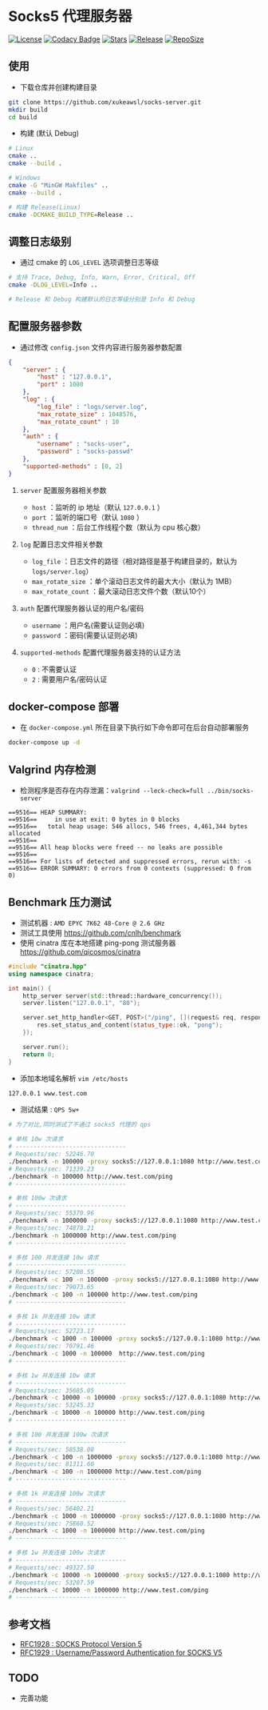 # Socks5 代理服务器

[![License](https://img.shields.io/npm/l/mithril.svg)](https://github.com/xukeawsl/socks-server/blob/master/LICENSE)
[![Codacy Badge](https://app.codacy.com/project/badge/Grade/d9a5e55fbad64d51886964bf0f9977c9)](https://www.codacy.com/gh/xukeawsl/socks-server/dashboard?utm_source=github.com&amp;utm_medium=referral&amp;utm_content=xukeawsl/socks-server&amp;utm_campaign=Badge_Grade)
[![Stars](https://img.shields.io/github/stars/xukeawsl/socks-server)](https://github.com/xukeawsl/socks-server)
[![Release](https://img.shields.io/github/v/release/xukeawsl/socks-server?color=red)](https://github.com/xukeawsl/socks-server/releases)
[![RepoSize](https://img.shields.io/github/repo-size/xukeawsl/socks-server?color=yellow)](https://img.shields.io/github/repo-size/xukeawsl/socks-server?color=yellow)

## 使用
* 下载仓库并创建构建目录
```bash
git clone https://github.com/xukeawsl/socks-server.git
mkdir build
cd build
```
* 构建 (默认 Debug)
```bash
# Linux
cmake ..
cmake --build .

# Windows
cmake -G "MinGW Makfiles" ..
cmake --build .

# 构建 Release(Linux)
cmake -DCMAKE_BUILD_TYPE=Release ..
```

## 调整日志级别
* 通过 cmake 的 `LOG_LEVEL` 选项调整日志等级
```bash
# 支持 Trace, Debug, Info, Warn, Error, Critical, Off
cmake -DLOG_LEVEL=Info ..

# Release 和 Debug 构建默认的日志等级分别是 Info 和 Debug
```

## 配置服务器参数
* 通过修改 `config.json` 文件内容进行服务器参数配置
```json
{
    "server" : {
        "host" : "127.0.0.1",
        "port" : 1080
    },
    "log" : {
        "log_file" : "logs/server.log",
        "max_rotate_size" : 1048576,
        "max_rotate_count" : 10
    },
    "auth" : {
        "username" : "socks-user",
        "password" : "socks-passwd"
    },
    "supported-methods" : [0, 2]
}
```

1. `server` 配置服务器相关参数
   * `host` ：监听的 ip 地址（默认 `127.0.0.1` ）
   * `port` ：监听的端口号（默认 `1080` ）
   * `thread_num` ：后台工作线程个数（默认为 cpu 核心数）

2. `log` 配置日志文件相关参数
   * `log_file` ：日志文件的路径（相对路径是基于构建目录的，默认为 `logs/server.log`）
   * `max_rotate_size` ：单个滚动日志文件的最大大小（默认为 1MB）
   * `max_rotate_count` ：最大滚动日志文件个数（默认10个）

3. `auth` 配置代理服务器认证的用户名/密码
   * `username` ：用户名(需要认证则必填)
   * `password` ：密码(需要认证则必填)

4. `supported-methods` 配置代理服务器支持的认证方法
   * `0` : 不需要认证
   * `2` : 需要用户名/密码认证

## docker-compose 部署
* 在 `docker-compose.yml` 所在目录下执行如下命令即可在后台自动部署服务
```bash
docker-compose up -d
```

## Valgrind 内存检测
* 检测程序是否存在内存泄漏：`valgrind --leck-check=full ../bin/socks-server`
```valgrind
==9516== HEAP SUMMARY:
==9516==     in use at exit: 0 bytes in 0 blocks
==9516==   total heap usage: 546 allocs, 546 frees, 4,461,344 bytes allocated
==9516== 
==9516== All heap blocks were freed -- no leaks are possible
==9516== 
==9516== For lists of detected and suppressed errors, rerun with: -s
==9516== ERROR SUMMARY: 0 errors from 0 contexts (suppressed: 0 from 0)
```

## Benchmark 压力测试
* 测试机器 : `AMD EPYC 7K62 48-Core @ 2.6 GHz`
* 测试工具使用 https://github.com/cnlh/benchmark
* 使用 cinatra 库在本地搭建 ping-pong 测试服务器 https://github.com/qicosmos/cinatra
```cpp
#include "cinatra.hpp"
using namespace cinatra;

int main() {
    http_server server(std::thread::hardware_concurrency());
    server.listen("127.0.0.1", "80");

    server.set_http_handler<GET, POST>("/ping", [](request& req, response& res) {
		res.set_status_and_content(status_type::ok, "pong");
	});

    server.run();
	return 0;
}
```
* 添加本地域名解析 `vim /etc/hosts`
```bash
127.0.0.1 www.test.com
```

* 测试结果 : `QPS 5w+`
```bash
# 为了对比,同时测试了不通过 socks5 代理的 qps

# 单核 10w 次请求
# -------------------------------
# Requests/sec: 52246.70
./benchmark -n 100000 -proxy socks5://127.0.0.1:1080 http://www.test.com/ping
# Requests/sec: 71339.23
./benchmark -n 100000 http://www.test.com/ping
# -------------------------------

# 单核 100w 次请求
# -------------------------------
# Requests/sec: 55370.96
./benchmark -n 1000000 -proxy socks5://127.0.0.1:1080 http://www.test.com/ping
# Requests/sec: 74878.21
./benchmark -n 1000000 http://www.test.com/ping
# -------------------------------

# 多核 100 并发连接 10w 请求
# -------------------------------
# Requests/sec: 57208.55
./benchmark -c 100 -n 100000 -proxy socks5://127.0.0.1:1080 http://www.test.com/ping
# Requests/sec: 79073.65
./benchmark -c 100 -n 100000 http://www.test.com/ping
# -------------------------------

# 多核 1k 并发连接 10w 请求
# -------------------------------
# Requests/sec: 52723.17
./benchmark -c 1000 -n 100000 -proxy socks5://127.0.0.1:1080 http://www.test.com/ping
# Requests/sec: 70791.46
./benchmark -c 1000 -n 100000  http://www.test.com/ping
# -------------------------------

# 多核 1w 并发连接 10w 请求
# -------------------------------
# Requests/sec: 35685.05
./benchmark -c 10000 -n 100000 -proxy socks5://127.0.0.1:1080 http://www.test.com/ping
# Requests/sec: 53245.33
./benchmark -c 10000 -n 100000 http://www.test.com/ping
# -------------------------------

# 多核 100 并发连接 100w 次请求
# -------------------------------
# Requests/sec: 58538.08
./benchmark -c 100 -n 1000000 -proxy socks5://127.0.0.1:1080 http://www.test.com/ping
# Requests/sec: 81311.60
./benchmark -c 100 -n 1000000 http://www.test.com/ping
# -------------------------------

# 多核 1k 并发连接 100w 次请求
# -------------------------------
# Requests/sec: 56402.21
./benchmark -c 1000 -n 1000000 -proxy socks5://127.0.0.1:1080 http://www.test.com/ping
# Requests/sec: 75860.52
./benchmark -c 1000 -n 1000000 http://www.test.com/ping
# -------------------------------

# 多核 1w 并发连接 100w 次请求
# -------------------------------
# Requests/sec: 49327.50
./benchmark -c 10000 -n 1000000 -proxy socks5://127.0.0.1:1080 http://www.test.com/ping
# Requests/sec: 53207.59
./benchmark -c 10000 -n 1000000 http://www.test.com/ping
# -------------------------------
```

## 参考文档
* [RFC1928 : SOCKS Protocol Version 5](https://www.rfc-editor.org/rfc/inline-errata/rfc1928.html)
* [RFC1929 : Username/Password Authentication for SOCKS V5](https://www.rfc-editor.org/rfc/rfc1929.html)

## TODO
* 完善功能
